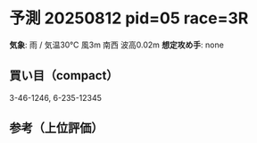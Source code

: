 # 予測 20250812 pid=05 race=3R
**気象**: 雨 / 気温30℃ 風3m 南西 波高0.02m
**想定攻め手**: none

## 買い目（compact）
3-46-1246, 6-235-12345

## 参考（上位評価）